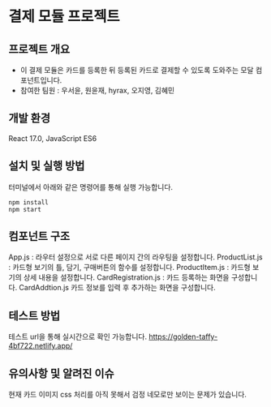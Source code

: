 # 결제 모듈 프로젝트

## 프로젝트 개요

- 이 결제 모듈은 카드를 등록한 뒤 등록된 카드로 결제할 수 있도록 도와주는 모달 컴포넌트입니다.
- 참여한 팀원 : 우서윤, 원윤재, hyrax, 오지영, 김혜민

## 개발 환경

React 17.0, JavaScript ES6

## 설치 및 실행 방법

터미널에서 아래와 같은 명령어를 통해 실행 가능합니다.
```
npm install
npm start
```

## 컴포넌트 구조

App.js : 라우터 설정으로 서로 다른 페이지 간의 라우팅을 설정합니다.
ProductList.js : 카드형 보기의 틀, 담기, 구매버튼의 함수를 설정합니다.
ProductItem.js : 카드형 보기의 상세 내용을 설정합니다.
CardRegistration.js : 카드 등록하는 화면을 구성합니다.
CardAddtion.js 카드 정보를 입력 후 추가하는 화면을 구성합니다.


## 테스트 방법

테스트 url을 통해 실시간으로 확인 가능합니다.
https://golden-taffy-4bf722.netlify.app/


## 유의사항 및 알려진 이슈

현재 카드 이미지 css 처리를 아직 못해서 검정 네모로만 보이는 문제가 있습니다.

